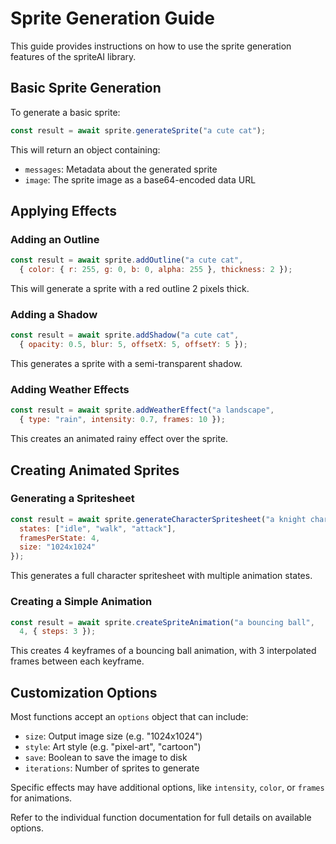 # Sprite Generation Guide

This guide provides instructions on how to use the sprite generation features of the spriteAI library.

## Basic Sprite Generation

To generate a basic sprite:

```javascript
const result = await sprite.generateSprite("a cute cat");
```

This will return an object containing:
- `messages`: Metadata about the generated sprite
- `image`: The sprite image as a base64-encoded data URL

## Applying Effects

### Adding an Outline

```javascript 
const result = await sprite.addOutline("a cute cat", 
  { color: { r: 255, g: 0, b: 0, alpha: 255 }, thickness: 2 });
```

This will generate a sprite with a red outline 2 pixels thick.

### Adding a Shadow

```javascript
const result = await sprite.addShadow("a cute cat", 
  { opacity: 0.5, blur: 5, offsetX: 5, offsetY: 5 });
```

This generates a sprite with a semi-transparent shadow.

### Adding Weather Effects

```javascript
const result = await sprite.addWeatherEffect("a landscape", 
  { type: "rain", intensity: 0.7, frames: 10 });
```

This creates an animated rainy effect over the sprite.

## Creating Animated Sprites

### Generating a Spritesheet

```javascript
const result = await sprite.generateCharacterSpritesheet("a knight character", {
  states: ["idle", "walk", "attack"],
  framesPerState: 4,
  size: "1024x1024" 
});
```

This generates a full character spritesheet with multiple animation states.

### Creating a Simple Animation

```javascript
const result = await sprite.createSpriteAnimation("a bouncing ball", 
  4, { steps: 3 });
```

This creates 4 keyframes of a bouncing ball animation, with 3 interpolated frames between each keyframe.

## Customization Options

Most functions accept an `options` object that can include:

- `size`: Output image size (e.g. "1024x1024")
- `style`: Art style (e.g. "pixel-art", "cartoon")
- `save`: Boolean to save the image to disk
- `iterations`: Number of sprites to generate

Specific effects may have additional options, like `intensity`, `color`, or `frames` for animations.

Refer to the individual function documentation for full details on available options.